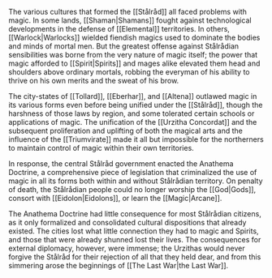 The various cultures that formed the [[Stålråd]] all faced problems with magic. In some lands, [[Shaman|Shamans]] fought against technological developments in the defense of [[Elemental]] territories. In others, [[Warlock|Warlocks]] wielded fiendish magics used to dominate the bodies and minds of mortal men. But the greatest offense against Stålrådian sensibilities was borne from the very nature of magic itself; the power that magic afforded to [[Spirit|Spirits]] and mages alike elevated them head and shoulders above ordinary mortals, robbing the everyman of his ability to thrive on his own merits and the sweat of his brow.

The city-states of [[Tollard]], [[Eberhar]], and [[Altena]] outlawed magic in its various forms even before being unified under the [[Stålråd]], though the harshness of those laws by region, and some tolerated certain schools or applications of magic. The unification of the [[Urzitha Concordat]] and the subsequent proliferation and uplifting of both the magical arts and the influence of the [[Triumvirate]] made it all but impossible for the northerners to maintain control of magic within their own territories.

In response, the central Stålråd government enacted the Anathema Doctrine, a comprehensive piece of legislation that criminalized the use of magic in all its forms both within and without Stålrådian territory. On penalty of death, the Stålrådian people could no longer worship the [[God|Gods]], consort with [[Eidolon|Eidolons]], or learn the [[Magic|Arcane]].

The Anathema Doctrine had little consequence for most Stålrådian citizens, as it only formalized and consolidated cultural dispositions that already existed. The cities lost what little connection they had to magic and Spirits, and those that were already shunned lost their lives. The consequences for external diplomacy, however, were immense; the Urzithas would never forgive the Stålråd for their rejection of all that they held dear, and from this simmering arose the beginnings of [[The Last War|the Last War]].